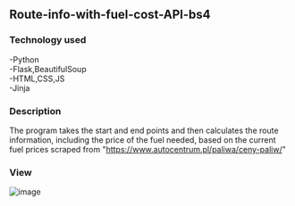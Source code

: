## Route-info-with-fuel-cost-API-bs4

### Technology used
-Python\
-Flask,BeautifulSoup\
-HTML,CSS,JS\
-Jinja

### Description
The program takes the start and end points and then calculates the route information, including the price of the fuel needed, based on the current fuel prices scraped from "https://www.autocentrum.pl/paliwa/ceny-paliw/"

### View
![image](https://user-images.githubusercontent.com/63909484/188965573-a62d5996-80bd-46e2-915c-d3dbb011a076.png)
